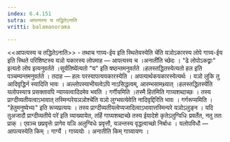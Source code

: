 ```yaml
---
index: 6.4.151
sutra: आपत्यस्य च तद्धितेऽनाति
vritti: balamanorama

---
```

<<आपत्यस्य च तद्धितेऽनाति>> - तथाच गाग्र्य-ईय इति स्थितेयस्येति चे॑ति यञोऽकारस्य लोपे गाग्र्य-ईय इति स्थिते परिशिष्टस्य यञो यकारस्य लोपमाह — आपत्यस्य च ।अनाती॑ति च्छेदः । "ढे लोपोऽकद्व्राः" इत्यतो लोप इत्यनुवर्तते ।सूर्यतिष्ये॑त्यतो "य" इति षष्ठन्तमनुवर्तते ।हलस्तद्धितस्येत्यतो हल इति पञ्चम्यन्तमनुवर्तते । तदाह — हलः परस्यापत्ययकारस्येति । अपत्यार्थकयकारस्येत्यर्थः । यञो लुकि तु आदिवृद्धिर्न स्यादिति भावः । अल्लोपस्याभीयत्वेऽपि नाऽसिद्धत्वम्, आरम्भसामथ्र्यात् ।हलस्तद्धितस्ये॑ति यलोपस्यात्र प्रसक्तावपि न्याय्यत्वादिदमेव भवति । गर्गीयमिति ।तस्मै हित॑मिति गाग्र्यशब्दाच्छः । तस्य प्राग्दीव्यतीयत्वाऽभावात् तस्मिन्परेयञञोश्चे॑ति यञो लुग्भवत्येवेति नादिवृद्दिरिति भावः । गर्गरूप्यमिति । "हेतुमनुष्येभ्यः" इति रूप्यप्रत्ययः । तस्य प्राग्दीव्यतीयत्वेप्यजादित्वाऽभावात्तस्मिन्परे यञोऽलुङ्न । यदि तुअजादौ प्राग्दीव्यतीये परे॑ इति व्याख्यायेत, तर्हि गाग्र्यशब्दाच्छे तस्य ईयादेशे कृतेऽलुग्विधिः प्रवर्तेत, नतु ततः प्राक् । एवञ्च छप्रवृत्तेः प्रागेव यञि अलुग्विधेः प्रवृत्तौ, यञन्तस्य वृद्धत्वाच्छो निर्बाधः । यलोपविधौ — आपत्यस्येति किम्  । गार्ग्ये । गाग्र्ययोः । अनातीति किम्  गाग्र्यायणः । 